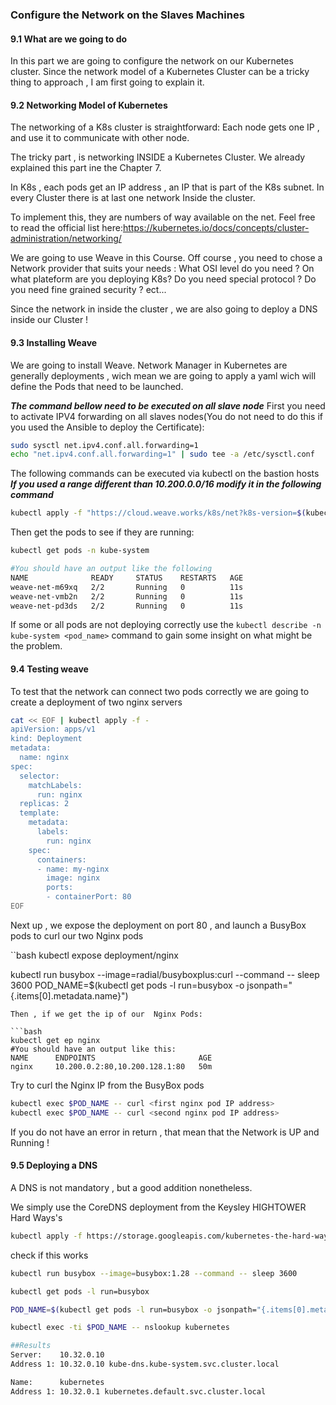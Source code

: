 ### Configure the Network on the Slaves Machines

#### 9.1 What are we going to do

In this part we are going to configure the network on our Kubernetes cluster.
Since the network model of a Kubernetes Cluster can be a tricky thing to approach , I am first going to explain it.

#### 9.2 Networking Model of Kubernetes

The networking of a K8s cluster is straightforward: Each node gets one IP , and use it to communicate with other node.

The tricky part , is networking INSIDE a Kubernetes Cluster.
We already explained this part ine the Chapter 7.

In K8s , each pods get an IP address , an IP that is part of the K8s subnet.
In every Cluster there is at last one network Inside the cluster.

To implement this, they are numbers of way available on the net.
Feel free to read the official list here:https://kubernetes.io/docs/concepts/cluster-administration/networking/

We are going to use Weave in this Course.
Off course , you need to chose a Network provider that suits your needs : What OSI level do you need ? On what plateform are you deploying K8s? Do you need special protocol ? Do you need fine grained security ? ect...

Since the network in inside the cluster , we are also going to deploy a DNS inside our Cluster !

#### 9.3 Installing Weave

We are going to install Weave.
Network Manager in Kubernetes are generally deployments , wich mean we are going to apply a yaml wich will define the Pods that need to be launched.

***The command bellow need to be executed on all slave node***
First you need to activate IPV4 forwarding on all slaves nodes(You do not need to do this if you used the Ansible to deploy the Certificate):
```bash
sudo sysctl net.ipv4.conf.all.forwarding=1
echo "net.ipv4.conf.all.forwarding=1" | sudo tee -a /etc/sysctl.conf
```

The following commands can be executed via kubectl on the bastion hosts
***If you used a range different than 10.200.0.0/16 modify it in the following command***

```bash
kubectl apply -f "https://cloud.weave.works/k8s/net?k8s-version=$(kubectl version | base64 | tr -d '\n')&env.IPALLOC_RANGE=10.200.0.0/16"
```
Then get the pods to see if they are running:
```bash
kubectl get pods -n kube-system

#You should have an output like the following
NAME              READY     STATUS    RESTARTS   AGE
weave-net-m69xq   2/2       Running   0          11s
weave-net-vmb2n   2/2       Running   0          11s
weave-net-pd3ds   2/2       Running   0          11s
```

If some or all pods are not deploying correctly use the ```kubectl describe -n kube-system <pod_name>``` command to gain some insight on what might be the problem.

#### 9.4 Testing weave

To test that the network can connect two pods correctly we are going to create a deployment of two nginx servers
```bash
cat << EOF | kubectl apply -f -
apiVersion: apps/v1
kind: Deployment
metadata:
  name: nginx
spec:
  selector:
    matchLabels:
      run: nginx
  replicas: 2
  template:
    metadata:
      labels:
        run: nginx
    spec:
      containers:
      - name: my-nginx
        image: nginx
        ports:
        - containerPort: 80
EOF
```
Next up , we expose the deployment on port 80 , and launch a BusyBox pods to curl our two Nginx pods

``bash
kubectl expose deployment/nginx

kubectl run busybox --image=radial/busyboxplus:curl --command -- sleep 3600
POD_NAME=$(kubectl get pods -l run=busybox -o jsonpath="{.items[0].metadata.name}")
```
Then , if we get the ip of our  Nginx Pods:

```bash
kubectl get ep nginx
#You should have an output like this:
NAME      ENDPOINTS                       AGE
nginx     10.200.0.2:80,10.200.128.1:80   50m
```

Try to curl the Nginx IP from the BusyBox pods
```bash
kubectl exec $POD_NAME -- curl <first nginx pod IP address>
kubectl exec $POD_NAME -- curl <second nginx pod IP address>
```

If you do not have an error in return , that mean that the Network is UP and Running !

#### 9.5 Deploying a DNS

A DNS is not mandatory , but a good addition nonetheless.

We simply use the CoreDNS deployment from the Keysley HIGHTOWER Hard Ways's

```bash
kubectl apply -f https://storage.googleapis.com/kubernetes-the-hard-way/coredns.yaml
```

check if this works

 ```bash
 kubectl run busybox --image=busybox:1.28 --command -- sleep 3600

 kubectl get pods -l run=busybox

 POD_NAME=$(kubectl get pods -l run=busybox -o jsonpath="{.items[0].metadata.name}")

 kubectl exec -ti $POD_NAME -- nslookup kubernetes

 ##Results
 Server:    10.32.0.10
 Address 1: 10.32.0.10 kube-dns.kube-system.svc.cluster.local

 Name:      kubernetes
 Address 1: 10.32.0.1 kubernetes.default.svc.cluster.local
 ```
